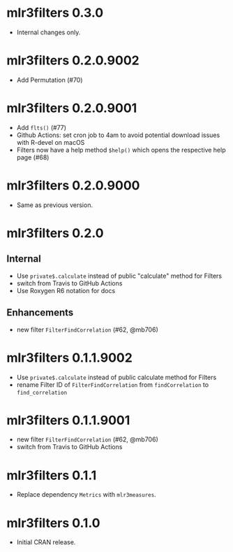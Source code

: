 # mlr3filters 0.3.0

- Internal changes only.


# mlr3filters 0.2.0.9002

- Add Permutation (#70)


# mlr3filters 0.2.0.9001

- Add `flts()` (#77)
- Github Actions: set cron job to 4am to avoid potential download issues with R-devel on macOS
- Filters now have a help method `$help()` which opens the respective help page (#68)


# mlr3filters 0.2.0.9000

- Same as previous version.


# mlr3filters 0.2.0

## Internal

* Use `private$.calculate` instead of public "calculate" method for Filters 
* switch from Travis to GitHub Actions
* Use Roxygen R6 notation for docs

## Enhancements

* new filter `FilterFindCorrelation` (#62, @mb706)


# mlr3filters 0.1.1.9002

* Use `private$.calculate` instead of public calculate method for Filters 
* rename Filter ID of `FilterFindCorrelation` from `findCorrelation` to `find_correlation`


# mlr3filters 0.1.1.9001

* new filter `FilterFindCorrelation` (#62, @mb706)
* switch from Travis to GitHub Actions


# mlr3filters 0.1.1

* Replace dependency `Metrics` with `mlr3measures`.

# mlr3filters 0.1.0

* Initial CRAN release.
